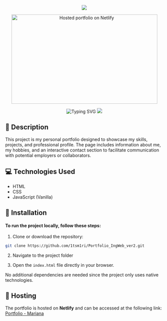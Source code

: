 <p align='center'>
    <img 
        src="https://capsule-render.vercel.app/api?type=waving&height=200&color=731433&text=Portfolio%20&fontColor=FFFFFF&fontAlignY=35"
    />
</p>
<p align='center'>
  <a href="https://marianaportfolioingweb.netlify.app/">
    <img 
        src="https://media.discordapp.net/attachments/1347853430525263883/1347853567091937342/image.png?ex=67cd55f4&is=67cc0474&hm=5961367e0a54f634b9c58116a7c378274eacaf5e41fc646e87a0d38b90b5e0b3&=&format=webp&quality=lossless&width=1549&height=920" width="465" height="285" alt="Hosted portfolio on Netlify"
    />
  </a>
</p>
    <p align='center'>
        <img
        src="https://readme-typing-svg.demolab.com/?font=Iosevka&size=16&pause=1000&color=FFFFFF&center=true&vCenter=true&width=435&lines=Click+the+image+to+see+the+host+portfolio!" alt="Typing SVG"
        />
        <img 
        src="https://capsule-render.vercel.app/api?type=cylinder&height=10&color=731433"
        >
    </p>

## 👾 Description

This project is my personal portfolio designed to showcase my skills, projects, and professional profile. The page includes information about me, my hobbies, and an interactive contact section to facilitate communication with potential employers or collaborators.

## 💻️ Technologies Used
- HTML
- CSS
- JavaScript (Vanilla)

## 💾 Installation

#### To run the project locally, follow these steps:

1. Clone or download the repository:

```bash
git clone https://github.com/1tsm1ri/Portfolio_IngWeb_ver2.git
```

2. Navigate to the project folder

3. Open the `index.html` file directly in your browser.

No additional dependencies are needed since the project only uses native technologies.

## 🔗 Hosting
The portfolio is hosted on **Netlify** and can be accessed at the following link:
[Portfolio - Mariana](https://marianaportfolioingweb.netlify.app/)
